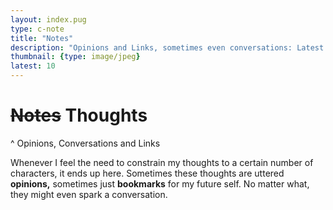 ```yaml
---
layout: index.pug
type: c-note
title: "Notes"
description: "Opinions and Links, sometimes even conversations: Latest thoughts, i.e. message threads."
thumbnail: {type: image/jpeg}
latest: 10
---
```


# <del>Notes</del> Thoughts
^ Opinions, Conversations and Links

Whenever I feel the need to constrain my thoughts to a certain number of characters, it ends up here.
Sometimes these thoughts are uttered **opinions,** sometimes just **bookmarks** for my future self.
No matter what, they might even spark a conversation.
